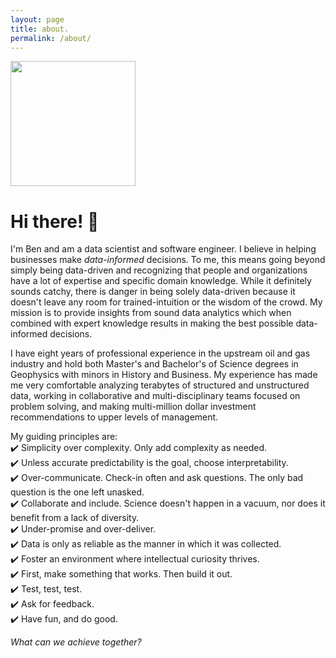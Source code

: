 ```yaml
---
layout: page
title: about.
permalink: /about/
---
```


<img src="../assets/img/bendowdell-profile-pic_yolo_out_cpp.jpg" width="200">

# Hi there! :wave:

I'm Ben and am a data scientist and software engineer. I believe in helping businesses make *data-informed* decisions. To me, this means going beyond simply being data-driven and recognizing that people and organizations have a lot of expertise and specific domain knowledge. While it definitely sounds catchy, there is danger in being solely data-driven because it doesn't leave any room for trained-intuition or the wisdom of the crowd. My mission is to provide insights from sound data analytics which when combined with expert knowledge results in making the best possible data-informed decisions.

I have eight years of professional experience in the upstream oil and gas industry and hold both Master's and Bachelor's of Science degrees in Geophysics with minors in History and Business. My experience has made me very comfortable analyzing terabytes of structured and unstructured data, working in collaborative and multi-disciplinary teams focused on problem solving, and making multi-million dollar investment recommendations to upper levels of management.

My guiding principles are:  
:heavy_check_mark: Simplicity over complexity. Only add complexity as needed.  
:heavy_check_mark: Unless accurate predictability is the goal, choose interpretability.  
:heavy_check_mark: Over-communicate. Check-in often and ask questions. The only bad question is the one left unasked.  
:heavy_check_mark: Collaborate and include. Science doesn't happen in a vacuum, nor does it benefit from a lack of diversity.  
:heavy_check_mark: Under-promise and over-deliver.  
:heavy_check_mark: Data is only as reliable as the manner in which it was collected.  
:heavy_check_mark: Foster an environment where intellectual curiosity thrives.  
:heavy_check_mark: First, make something that works. Then build it out.  
:heavy_check_mark: Test, test, test.  
:heavy_check_mark: Ask for feedback.  
:heavy_check_mark: Have fun, and do good.  

*What can we achieve together?*